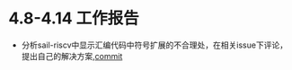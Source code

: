 # 4.8-4.14 工作报告

- 分析sail-riscv中显示汇编代码中符号扩展的不合理处，在相关issue下评论，提出自己的解决方案,[commit](https://github.com/riscv/sail-riscv/issues/21#issuecomment-2060067103)